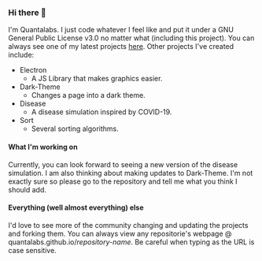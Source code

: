 ### Hi there 👋

I'm Quantalabs. I just code whatever I feel like and put it under a GNU General Public License v3.0 no matter what (including this project). You can always see one of my latest projects [here](https://quantalabs.github.io). Other projects I've created include:

* Electron
  * A JS Library that makes graphics easier.
* Dark-Theme
  * Changes a page into a dark theme.
* Disease
  * A disease simulation inspired by COVID-19.
* Sort
  * Several sorting algorithms.
  
#### What I'm working on

Currently, you can look forward to seeing a new version of the disease simulation. I am also thinking about making updates to Dark-Theme. I'm not exactly sure so please go to the repository and tell me what you think I should add.

#### Everything (well almost everything) else

I'd love to see more of the community changing and updating the projects and forking them. You can always view any repositorie's webpage @ quantalabs.github.io/*repository-name*. Be careful when typing as the URL is case sensitive.
